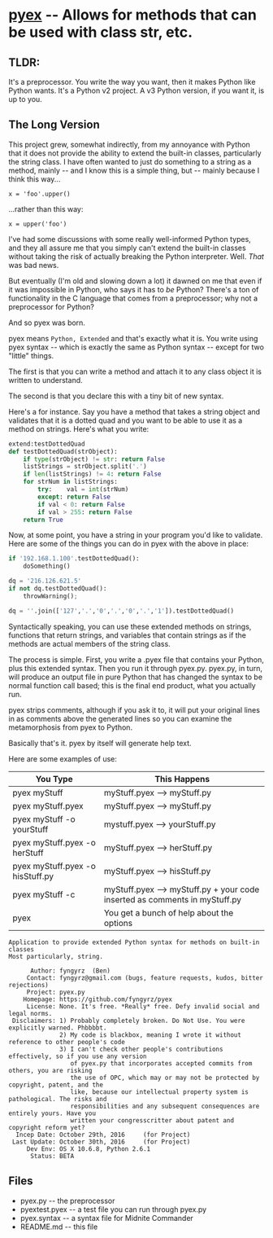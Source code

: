 # [pyex](pyex.py) -- Allows for methods that can be used with class str, etc.

## TLDR:
It's a preprocessor. You write the way you want, then it makes Python
like Python wants. It's a Python v2 project. A v3 Python version, if you want
it, is up to you.

## The Long Version
This project grew, somewhat indirectly, from my annoyance with Python that it
does not provide the ability to extend the built-in classes, particularly
the string class. I have often wanted to just do something to a string as a
method, mainly -- and I know this is a simple thing, but -- mainly because
I think this way...

    x = 'foo'.upper()

...rather than this way: 

    x = upper('foo')

I've had some discussions with some really well-informed Python types,
and they all assure me that you simply can't extend the built-in classes
without taking the risk of actually breaking the Python interpreter.
Well. _That_ was bad news.

But eventually \(I'm old and slowing down a lot\) it dawned on me that
even if it was impossible in Python, who says it has to _be_ Python?
There's a ton of functionality in the C language that comes from a
preprocessor; why not a preprocessor for Python?

And so pyex was born.

pyex means `Python, Extended` and that's exactly what it is. You write
using pyex syntax -- which is exactly the same as Python syntax --
except for two "little" things.

The first is that you can write a method and attach it to any class
object it is written to understand.

The second is that you declare this with a tiny bit of new syntax.

Here's a for instance. Say you have a method that takes a string object
and validates that it is a dotted quad and you want to be able to use it
as a method on strings. Here's what you write:

```Python
extend:testDottedQuad
def testDottedQuad(strObject):
	if type(strObject) != str: return False
	listStrings = strObject.split('.')
	if len(listStrings) != 4: return False
	for strNum in listStrings:
		try:	val = int(strNum)
		except:	return False
		if val < 0: return False
		if val > 255: return False
	return True
```

Now, at some point, you have a string in your program you'd like to
validate. Here are some of the things you can do in pyex with the
above in place:

```Python
if '192.168.1.100'.testDottedQuad():
	doSomething()

dq = '216.126.621.5'
if not dq.testDottedQuad():
	throwWarning();

dq = ''.join(['127','.','0','.','0','.','1']).testDottedQuad()
```

Syntactically speaking, you can use these extended methods on strings,
functions that return strings, and variables that contain strings as if
the methods are actual members of the string class.

The process is simple. First, you write a .pyex file that contains your
Python, plus this extended syntax. Then you run it through pyex.py.
pyex.py, in turn, will produce an output file in pure Python that has
changed the syntax to be normal function call based; this is the final
end product, what you actually run.

pyex strips comments, although if you ask it to, it will put your
original lines in as comments above the generated lines so you can
examine the metamorphosis from pyex to Python.

Basically that's it. pyex by itself will generate help text.

Here are some examples of use:

| You Type | This Happens |
| -------- | ------------ |
| pyex myStuff | myStuff.pyex --> myStuff.py |
| pyex myStuff.pyex | myStuff.pyex --> myStuff.py |
| pyex myStuff -o yourStuff | mystuff.pyex --> yourStuff.py |
| pyex myStuff.pyex -o herStuff | myStuff.pyex --> herStuff.py |
| pyex myStuff.pyex -o hisStuff.py | myStuff.pyex --> hisStuff.py |
| pyex myStuff -c | myStuff.pyex --> myStuff.py + your code inserted as comments in myStuff.py |
| pyex | You get a bunch of help about the options |

```
Application to provide extended Python syntax for methods on built-in classes
Most particularly, string.

      Author: fyngyrz  (Ben)
     Contact: fyngyrz@gmail.com (bugs, feature requests, kudos, bitter rejections)
     Project: pyex.py
    Homepage: https://github.com/fyngyrz/pyex
     License: None. It's free. *Really* free. Defy invalid social and legal norms.
 Disclaimers: 1) Probably completely broken. Do Not Use. You were explicitly warned. Phbbbbt.
              2) My code is blackbox, meaning I wrote it without reference to other people's code
              3) I can't check other people's contributions effectively, so if you use any version
                 of pyex.py that incorporates accepted commits from others, you are risking
                 the use of OPC, which may or may not be protected by copyright, patent, and the
                 like, because our intellectual property system is pathological. The risks and
                 responsibilities and any subsequent consequences are entirely yours. Have you
                 written your congresscritter about patent and copyright reform yet?
  Incep Date: October 29th, 2016     (for Project)
 Last Update: October 30th, 2016     (for Project)
     Dev Env: OS X 10.6.8, Python 2.6.1
	  Status: BETA
```

## Files

* pyex.py -- the preprocessor
* pyextest.pyex -- a test file you can run through pyex.py
* pyex.syntax -- a syntax file for Midnite Commander
* README.md -- this file
